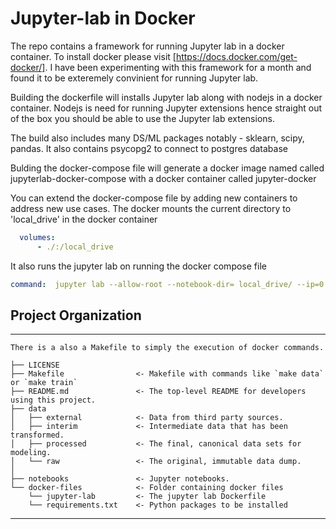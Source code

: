# Jupyter-lab in Docker 
The repo contains a framework for running Jupyter lab in a docker container. To install docker please visit [https://docs.docker.com/get-docker/]. 
I have been experimenting with this framework for a month and found it to be exteremely convinient for running Jupyter lab.

Building the dockerfile will  installs Jupyter lab along with nodejs in a docker container. Nodejs is need for running Jupyter extensions hence straight out of the box you should be able to use the Jupyter lab extensions. 

The build also includes many DS/ML packages notably - sklearn, scipy, pandas. It also contains psycopg2 to connect to postgres database

Bulding the docker-compose file will generate a docker image named called jupyterlab-docker-compose with a docker container called jupyter-docker

You can extend the docker-compose file by adding new containers to address new use cases. The docker mounts the current directory to 'local_drive' in the docker container

```yaml
  volumes: 
      - ./:/local_drive
```
It also runs the jupyter lab on running the docker compose file 
```yaml
command:  jupyter lab --allow-root --notebook-dir= local_drive/ --ip=0.0.0.0 --port=8889 --no-browser
```


## Project Organization
------------
```
There is a also a Makefile to simply the execution of docker commands.  

├── LICENSE
├── Makefile                <- Makefile with commands like `make data` or `make train`
├── README.md               <- The top-level README for developers using this project.
├── data
│   ├── external            <- Data from third party sources.
│   ├── interim             <- Intermediate data that has been transformed.
│   ├── processed           <- The final, canonical data sets for modeling.
│   └── raw                 <- The original, immutable data dump.
│
├── notebooks               <- Jupyter notebooks.
└── docker-files            <- Folder containing docker files 
    └── jupyter-lab         <- The jupyter lab Dockerfile 
    └── requirements.txt    <- Python packages to be installed       
```
------------
